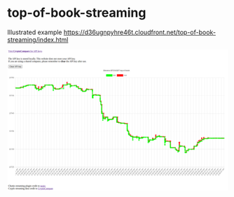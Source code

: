 # top-of-book-streaming

Illustrated example
https://d36ugnpyhre46t.cloudfront.net/top-of-book-streaming/index.html


![alt text](https://raw.githubusercontent.com/lijameshao/web-dev-playground/master/top-of-book-streaming/chart-example.png "Chart example")
